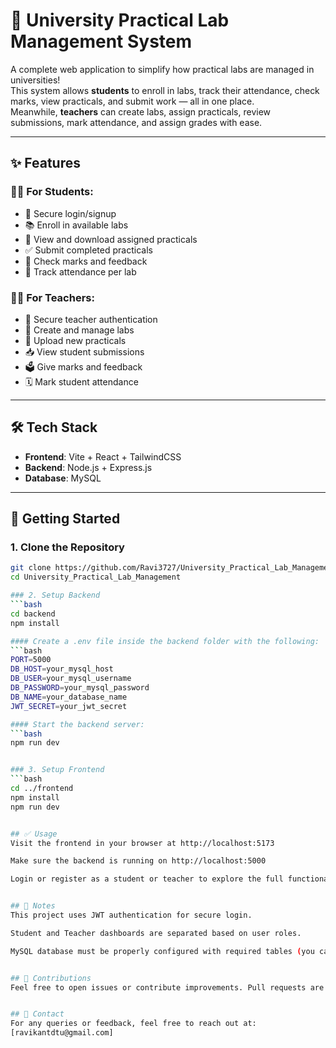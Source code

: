 # 🧪 University Practical Lab Management System

A complete web application to simplify how practical labs are managed in universities!  
This system allows **students** to enroll in labs, track their attendance, check marks, view practicals, and submit work — all in one place.  
Meanwhile, **teachers** can create labs, assign practicals, review submissions, mark attendance, and assign grades with ease.

---

## ✨ Features

### 👨‍🎓 For Students:
- 🔑 Secure login/signup
- 📚 Enroll in available labs
- 📄 View and download assigned practicals
- ✅ Submit completed practicals
- 🎯 Check marks and feedback
- 📆 Track attendance per lab

### 👩‍🏫 For Teachers:
- 🔐 Secure teacher authentication
- 🧪 Create and manage labs
- 📝 Upload new practicals
- 📥 View student submissions
- 🗳️ Give marks and feedback
- 🗓️ Mark student attendance

---

## 🛠️ Tech Stack

- **Frontend**: Vite + React + TailwindCSS  
- **Backend**: Node.js + Express.js  
- **Database**: MySQL  

---

## 🚀 Getting Started

### 1. Clone the Repository
```bash
git clone https://github.com/Ravi3727/University_Practical_Lab_Management.git 
cd University_Practical_Lab_Management 

### 2. Setup Backend  
```bash 
cd backend 
npm install 

#### Create a .env file inside the backend folder with the following: 
```bash 
PORT=5000 
DB_HOST=your_mysql_host 
DB_USER=your_mysql_username 
DB_PASSWORD=your_mysql_password 
DB_NAME=your_database_name 
JWT_SECRET=your_jwt_secret 

#### Start the backend server: 
```bash 
npm run dev 


### 3. Setup Frontend 
```bash 
cd ../frontend 
npm install 
npm run dev 


## ✅ Usage 
Visit the frontend in your browser at http://localhost:5173 

Make sure the backend is running on http://localhost:5000 

Login or register as a student or teacher to explore the full functionality. 


## 📌 Notes 
This project uses JWT authentication for secure login. 

Student and Teacher dashboards are separated based on user roles. 

MySQL database must be properly configured with required tables (you can include a SQL dump or schema file in the repo). 


## 🙌 Contributions 
Feel free to open issues or contribute improvements. Pull requests are welcome! 


## 📧 Contact 
For any queries or feedback, feel free to reach out at: 
[ravikantdtu@gmail.com] 




